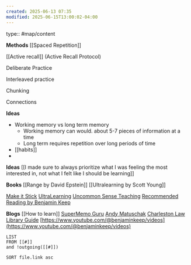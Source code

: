 ```yaml
---
created: 2025-06-13 07:35
modified: 2025-06-15T13:00:02-04:00
---
```

type:: #map/content


**Methods**
[[Spaced Repetition]]

[[Active recall]] (Active Recall Protocol)

Deliberate Practice

Interleaved practice

Chunking

Connections

**Ideas**
- Working memory vs long term memory
	- Working memory can would. about 5-7 pieces of information at a time
	- Long term requires repetition over long periods of time
- [[habits]]
- 

**Ideas**
[[I made sure to always prioritize what I was feeling the most interested in, not what I felt like I should be learning]]


**Books**
[[Range by David Epstein]]
[[Ultralearning by Scott Young]]

[Make it Stick](https://www.goodreads.com/book/show/18770267-make-it-stick?ac=1&from_search=true&qid=IlxhvzAcBS&rank=1)
[UltraLearning](https://www.goodreads.com/book/show/44770129-ultralearning)
[Uncommon Sense Teaching](https://www.goodreads.com/book/show/55835996-uncommon-sense-teaching?from_search=true&from_srp=true&qid=uSal5vOg8Y&rank=1)
[Recommended Reading by Benjamin Keep](https://www.benjaminkeep.com/recommended-reading/)


**Blogs**
[[How to learn]]
 [SuperMemo Guru](https://supermemo.guru/wiki/SuperMemo_Guru)
[Andy Matuschak](https://andymatuschak.org/)
[Charleston Law Library Guide](https://charlestonlaw.libguides.com/c.php?g=1195577&p=8743770)
[https://www.youtube.com/@benjaminkeep/videos](https://www.youtube.com/@benjaminkeep/videos)


```dataview
LIST
FROM [[#]]
and !outgoing([[#]])

SORT file.link asc
```
